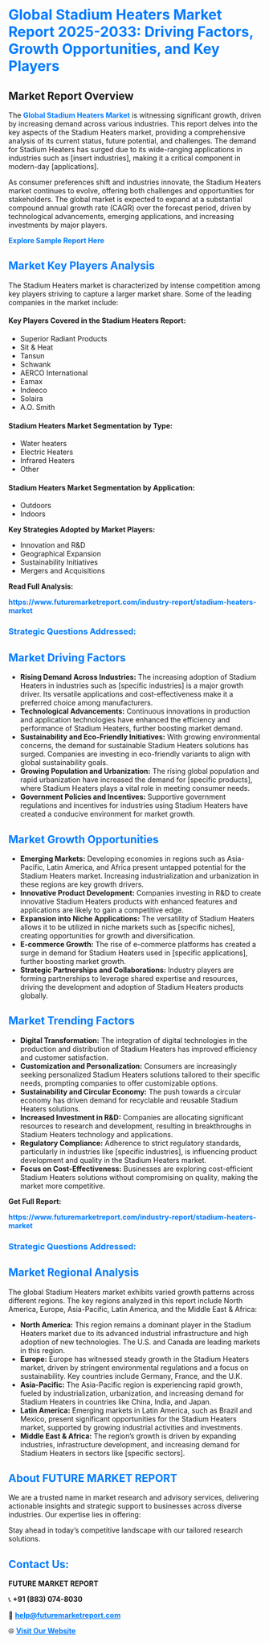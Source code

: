 <h1 style="color: #007BFF;">Global Stadium Heaters Market Report 2025-2033: Driving Factors, Growth Opportunities, and Key Players</h1>

<section id="overview">
<h2>Market Report Overview</h2>
<p>The <a href="https://www.futuremarketreport.com/industry-report/stadium-heaters-market" style="color: #007BFF; text-decoration: none;"><strong>Global Stadium Heaters Market</strong></a> is witnessing significant growth, driven by increasing demand across various industries. This report delves into the key aspects of the Stadium Heaters market, providing a comprehensive analysis of its current status, future potential, and challenges. The demand for Stadium Heaters has surged due to its wide-ranging applications in industries such as [insert industries], making it a critical component in modern-day [applications].</p>
<p>As consumer preferences shift and industries innovate, the Stadium Heaters market continues to evolve, offering both challenges and opportunities for stakeholders. The global market is expected to expand at a substantial compound annual growth rate (CAGR) over the forecast period, driven by technological advancements, emerging applications, and increasing investments by major players.</p>
</section>

<section id="overview">
<p><a href="https://www.futuremarketreport.com/request-sample/reportId=86593" style="color: #007BFF; text-decoration: none;"><strong>Explore Sample Report Here</strong></a></p>
</section>

<section id="key-players">
<h2 style="color: #007BFF;">Market Key Players Analysis</h2>
<p>The Stadium Heaters market is characterized by intense competition among key players striving to capture a larger market share. Some of the leading companies in the market include:</p>
<h4>Key Players Covered in the Stadium Heaters Report:</h4>
<ul><li>Superior Radiant Products</li><li>Sit &amp; Heat</li><li>Tansun</li><li>Schwank</li><li>AERCO International</li><li>Eamax</li><li>Indeeco</li><li>Solaira</li><li>A.O. Smith</li></ul>
<h4>Stadium Heaters Market Segmentation by Type:</h4>
<ul><li>Water heaters</li><li>Electric Heaters</li><li>Infrared Heaters</li><li>Other</li></ul>

<h4>Stadium Heaters Market Segmentation by Application:</h4>
<ul><li>Outdoors</li><li>Indoors</li></ul>
<p><strong>Key Strategies Adopted by Market Players:</strong></p>
<ul>
<li>Innovation and R&D</li>
<li>Geographical Expansion</li>
<li>Sustainability Initiatives</li>
<li>Mergers and Acquisitions</li>
</ul>
</section>

<section>
<p><strong>Read Full Analysis: </strong></p><a href="https://www.futuremarketreport.com/industry-report/stadium-heaters-market" style="color: #007BFF; text-decoration: none;"><strong>https://www.futuremarketreport.com/industry-report/stadium-heaters-market</strong></a>
<h3 style="color: #007BFF;">Strategic Questions Addressed:</h3>
</section>

<section id="driving-factors">
<h2 style="color: #007BFF;">Market Driving Factors</h2>
<ul>
<li><strong>Rising Demand Across Industries:</strong> The increasing adoption of Stadium Heaters in industries such as [specific industries] is a major growth driver. Its versatile applications and cost-effectiveness make it a preferred choice among manufacturers.</li>
<li><strong>Technological Advancements:</strong> Continuous innovations in production and application technologies have enhanced the efficiency and performance of Stadium Heaters, further boosting market demand.</li>
<li><strong>Sustainability and Eco-Friendly Initiatives:</strong> With growing environmental concerns, the demand for sustainable Stadium Heaters solutions has surged. Companies are investing in eco-friendly variants to align with global sustainability goals.</li>
<li><strong>Growing Population and Urbanization:</strong> The rising global population and rapid urbanization have increased the demand for [specific products], where Stadium Heaters plays a vital role in meeting consumer needs.</li>
<li><strong>Government Policies and Incentives:</strong> Supportive government regulations and incentives for industries using Stadium Heaters have created a conducive environment for market growth.</li>
</ul>
</section>

<section id="growth-opportunities">
<h2 style="color: #007BFF;">Market Growth Opportunities</h2>
<ul>
<li><strong>Emerging Markets:</strong> Developing economies in regions such as Asia-Pacific, Latin America, and Africa present untapped potential for the Stadium Heaters market. Increasing industrialization and urbanization in these regions are key growth drivers.</li>
<li><strong>Innovative Product Development:</strong> Companies investing in R&D to create innovative Stadium Heaters products with enhanced features and applications are likely to gain a competitive edge.</li>
<li><strong>Expansion into Niche Applications:</strong> The versatility of Stadium Heaters allows it to be utilized in niche markets such as [specific niches], creating opportunities for growth and diversification.</li>
<li><strong>E-commerce Growth:</strong> The rise of e-commerce platforms has created a surge in demand for Stadium Heaters used in [specific applications], further boosting market growth.</li>
<li><strong>Strategic Partnerships and Collaborations:</strong> Industry players are forming partnerships to leverage shared expertise and resources, driving the development and adoption of Stadium Heaters products globally.</li>
</ul>
</section>

<section id="trending-factors">
<h2 style="color: #007BFF;">Market Trending Factors</h2>
<ul>
<li><strong>Digital Transformation:</strong> The integration of digital technologies in the production and distribution of Stadium Heaters has improved efficiency and customer satisfaction.</li>
<li><strong>Customization and Personalization:</strong> Consumers are increasingly seeking personalized Stadium Heaters solutions tailored to their specific needs, prompting companies to offer customizable options.</li>
<li><strong>Sustainability and Circular Economy:</strong> The push towards a circular economy has driven demand for recyclable and reusable Stadium Heaters solutions.</li>
<li><strong>Increased Investment in R&D:</strong> Companies are allocating significant resources to research and development, resulting in breakthroughs in Stadium Heaters technology and applications.</li>
<li><strong>Regulatory Compliance:</strong> Adherence to strict regulatory standards, particularly in industries like [specific industries], is influencing product development and quality in the Stadium Heaters market.</li>
<li><strong>Focus on Cost-Effectiveness:</strong> Businesses are exploring cost-efficient Stadium Heaters solutions without compromising on quality, making the market more competitive.</li>
</ul>
</section>

<section>
<p><strong>Get Full Report: </strong></p><a href="https://www.futuremarketreport.com/industry-report/stadium-heaters-market" style="color: #007BFF; text-decoration: none;"><strong>https://www.futuremarketreport.com/industry-report/stadium-heaters-market</strong></a>
<h3 style="color: #007BFF;">Strategic Questions Addressed:</h3>
</section>


<section id="regional-analysis">
<h2 style="color: #007BFF;">Market Regional Analysis</h2>
<p>The global Stadium Heaters market exhibits varied growth patterns across different regions. The key regions analyzed in this report include North America, Europe, Asia-Pacific, Latin America, and the Middle East & Africa:</p>
<ul>
<li><strong>North America:</strong> This region remains a dominant player in the Stadium Heaters market due to its advanced industrial infrastructure and high adoption of new technologies. The U.S. and Canada are leading markets in this region.</li>
<li><strong>Europe:</strong> Europe has witnessed steady growth in the Stadium Heaters market, driven by stringent environmental regulations and a focus on sustainability. Key countries include Germany, France, and the U.K.</li>
<li><strong>Asia-Pacific:</strong> The Asia-Pacific region is experiencing rapid growth, fueled by industrialization, urbanization, and increasing demand for Stadium Heaters in countries like China, India, and Japan.</li>
<li><strong>Latin America:</strong> Emerging markets in Latin America, such as Brazil and Mexico, present significant opportunities for the Stadium Heaters market, supported by growing industrial activities and investments.</li>
<li><strong>Middle East & Africa:</strong> The region’s growth is driven by expanding industries, infrastructure development, and increasing demand for Stadium Heaters in sectors like [specific sectors].</li>
</ul>
</section>

<footer>
<h2 style="color: #007BFF;">About FUTURE MARKET REPORT</h2>
<p>We are a trusted name in market research and advisory services, delivering actionable insights and strategic support to businesses across diverse industries. Our expertise lies in offering:</p>

<p>Stay ahead in today’s competitive landscape with our tailored research solutions.</p>

<h2 style="color: #007BFF;">Contact Us:</h2>
<p><strong>FUTURE MARKET REPORT</strong></p>
<p>📞 <strong>+91 (883) 074-8030</strong></p>
<p>📧 <strong><a href="mailto:help@futuremarketreport.com" style="color: #007BFF;">help@futuremarketreport.com</a></strong></p>
<p>🌐 <strong><a href="https://www.futuremarketreport.com/" style="color: #007BFF;">Visit Our Website</a></strong></p>
</footer>